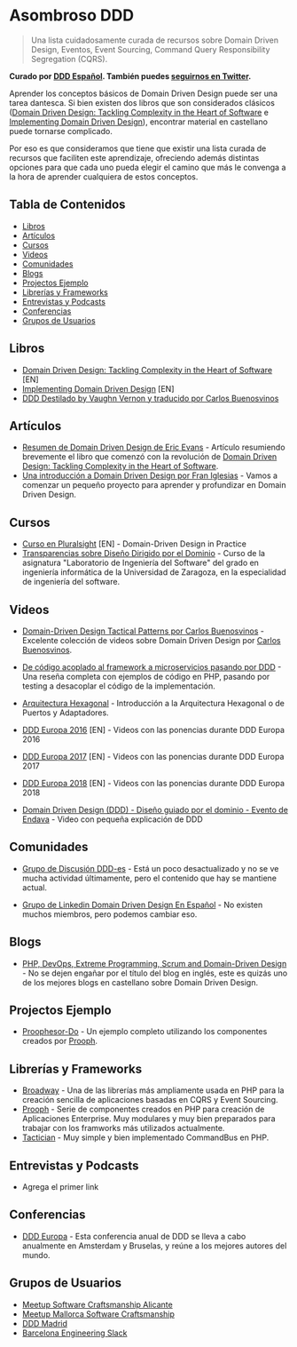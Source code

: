 # Asombroso DDD
> Una lista cuidadosamente curada de recursos sobre Domain Driven Design, Eventos, Event Sourcing, Command Query Responsibility Segregation (CQRS).

**Curado por [DDD Español](https://ddd-espanol.github.io/). También puedes [seguirnos en Twitter](https://twitter.com/dddespanol).**

Aprender los conceptos básicos de Domain Driven Design puede ser una tarea dantesca. Si bien existen dos libros que son considerados clásicos ([Domain Driven Design: Tackling Complexity in the Heart of Software](http://amzn.to/2eT39TV) e [Implementing Domain Driven Design](http://amzn.to/2wOBb1H)), encontrar material en castellano puede tornarse complicado.

Por eso es que consideramos que tiene que existir una lista curada de recursos que faciliten este aprendizaje, ofreciendo además distintas opciones para que cada uno pueda elegir el camino que más le convenga a la hora de aprender cualquiera de estos conceptos.

## Tabla de Contenidos
- [Libros](#libros)
- [Artículos](#articulos)
- [Cursos](#cursos)
- [Videos](#videos)
- [Comunidades](#comunidades)
- [Blogs](#blogs)
- [Projectos Ejemplo](#projectos-ejemplo)
- [Librerías y Frameworks](#librerias-y-frameworks)
- [Entrevistas y Podcasts](#entrevistas-y-podcasts)
- [Conferencias](#conferencias)
- [Grupos de Usuarios](#grupos-de-usuarios)

## Libros

- [Domain Driven Design: Tackling Complexity in the Heart of Software](http://amzn.to/2eT39TV) [EN]
- [Implementing Domain Driven Design](http://amzn.to/2wOBb1H) [EN]
- [DDD Destilado by Vaughn Vernon y traducido por Carlos Buenosvinos](https://kalele.io/books/ddd-destilado/)

## Artículos

- [Resumen de Domain Driven Design de Eric Evans](http://tratandodeentenderlo.blogspot.nl/2013/08/domain-driven-design.html) - Artículo resumiendo brevemente el libro que comenzó con la revolución de [Domain Driven Design: Tackling Complexity in the Heart of Software](http://amzn.to/2eT39TV).
- [Una introducción a Domain Driven Design por Fran Iglesias](https://franiglesias.github.io/ddd-intro/) - Vamos a comenzar un pequeño proyecto para aprender y profundizar en Domain Driven Design.

## Cursos
- [Curso en Pluralsight](https://app.pluralsight.com/course-player?clipId=eadf1495-0a4f-4d80-89e1-96b8aeb07e7e) [EN] - Domain-Driven Design in Practice
- [Transparencias sobre Diseño Dirigido por el Dominio](https://github.com/UNIZAR-30249-LabIS/ddd-slides) - Curso de la asignatura "Laboratorio de Ingeniería del Software" del grado en ingeniería informática de la Universidad de Zaragoza, en la especialidad de ingeniería del software.

## Videos

- [Domain-Driven Design Tactical Patterns por Carlos Buenosvinos](https://www.youtube.com/watch?v=uvKS6UCUZes&list=PLfgj7DYkKH3DjmXTOxIMs-5fcOgDg_Dd2) - Excelente colección de videos sobre Domain Driven Design por [Carlos Buenosvinos](https://twitter.com/buenosvinos).
- [De código acoplado al framework a microservicios pasando por DDD](https://codely.tv/screencasts/codigo-acoplado-framework-microservicios-ddd/) - Una reseña completa con ejemplos de código en PHP, pasando por testing a desacoplar el código de la implementación.
- [Arquitectura Hexagonal](https://www.youtube.com/watch?v=GZ9ic9QSO5U&list=PLZVwXPbHD1KMsiA7ahRSbIwS3QMsQ0SbL&index=4) - Introducción a la Arquitectura Hexagonal o de Puertos y Adaptadores.
- [DDD Europa 2016](https://2016.dddeurope.com/#videos) [EN] - Videos con las ponencias durante DDD Europa 2016
- [DDD Europa 2017](https://2017.dddeurope.com/#videos) [EN] - Videos con las ponencias durante DDD Europa 2017
- [DDD Europa 2018](https://2018.dddeurope.com/#videos) [EN] - Videos con las ponencias durante DDD Europa 2018

- [Domain Driven Design (DDD) - Diseño guiado por el dominio - Evento de Endava](https://www.youtube.com/watch?v=Mn4TFBXa_2g&list=PLJAV8TRWMyvoOnqfERFwvLJaTnLV35SqW&index=31) - Video con pequeña explicación de DDD
## Comunidades

- [Grupo de Discusión DDD-es](https://groups.google.com/forum/#!forum/ddd-es) - Está un poco desactualizado y no se ve mucha actividad últimamente, pero el contenido que hay se mantiene actual.

- [Grupo de Linkedin Domain Driven Design En Español](https://www.linkedin.com/groups/8462099/profile) - No existen muchos miembros, pero podemos cambiar eso.

## Blogs

- [PHP, DevOps, Extreme Programming, Scrum and Domain-Driven Design](https://carlosbuenosvinos.com/) - No se dejen engañar por el título del blog en inglés, este es quizás uno de los mejores blogs en castellano sobre Domain Driven Design.

## Projectos Ejemplo

- [Proophesor-Do](https://github.com/prooph/proophessor-do) - Un ejemplo completo utilizando los componentes creados por [Prooph](http://getprooph.org/).

## Librerías y Frameworks

- [Broadway](https://github.com/broadway/broadway) - Una de las librerías más ampliamente usada en PHP para la creación sencilla de aplicaciones basadas en CQRS y Event Sourcing.
- [Prooph](http://getprooph.org/) - Serie de componentes creados en PHP para creación de Aplicaciones Enterprise. Muy modulares y muy bien preparados para trabajar con los framworks más utilizados actualmente.
- [Tactician](http://tactician.thephpleague.com/) - Muy simple y bien implementado CommandBus en PHP.

## Entrevistas y Podcasts

- Agrega el primer link

## Conferencias

- [DDD Europa](https://dddeurope.com/2018/) - Esta conferencia anual de DDD se lleva a cabo anualmente en Amsterdam y Bruselas, y reúne a los mejores autores del mundo.

## Grupos de Usuarios

- [Meetup Software Craftsmanship Alicante](https://www.meetup.com/Software-Craftsmanship-Alicante/)
- [Meetup Mallorca Software Craftsmanship](https://www.meetup.com/Mallorca-Software-Craftsmanship/)
- [DDD Madrid](https://www.meetup.com/dddmadrid/)
- [Barcelona Engineering Slack](https://bcneng.org/)

